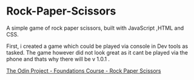 # Rock-Paper-Scissors
A simple game of rock paper scissors, built with JavaScript ,HTML and CSS.

First, i created a game which could be played via console in Dev tools as tasked. The game however did not look great as it cant be played via the phone and thats why there will be v 1.0.1 .

[The Odin Project - Foundations Course - Rock Paper Scissors](https://www.theodinproject.com/lessons/foundations/lessons/rock-paper-scissors)
